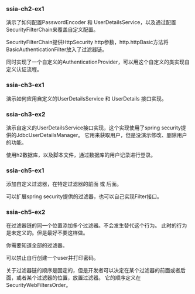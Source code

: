 ### ssia-ch2-ex1
演示了如何配置PasswordEncoder 和 UserDetailsService，以及通过配置SecurityFilterChain来覆盖自定义配置。

SecurityFilterChain提供HttpSecurity http参数，http.httpBasic方法将BasicAuthenticationFilter放入了过滤器链。

同时实现了一个自定义的AuthenticationProvider，可以用这个自定义的类实现自定义认证流程。

### ssia-ch3-ex1
演示如何应用自定义的UserDetailsService 和 UserDetails 接口实现。

### ssia-ch3-ex2
演示自定义的UserDetailsService接口实现，这个实现使用了spring security提供的JdbcUserDetailsManager。
它用来获取用户，但是没演示修改、删除用户的功能。

使用h2数据库，以及脚本文件，通过数据库的用户记录进行登录。

### ssia-ch5-ex1
添加自定义过滤器，在特定过滤器的前面 或 后面。

可以扩展spring security提供的过滤器，也可以自己实现Filter接口。

### ssia-ch5-ex2
在过滤器链的同一个位置添加多个过滤器。不会发生替代这个行为。
此时的行为是未定义的。但是最好不要这样做。

你需要知道全部的过滤器。

可以禁止自行创建一个user并打印密码。

关于过滤器链的顺序是固定的，但是开发者可以决定在某个过滤器的前面或者后面，或者某个过滤器的位置，放置过滤器。
它的顺序定义在SecurityWebFiltersOrder。
